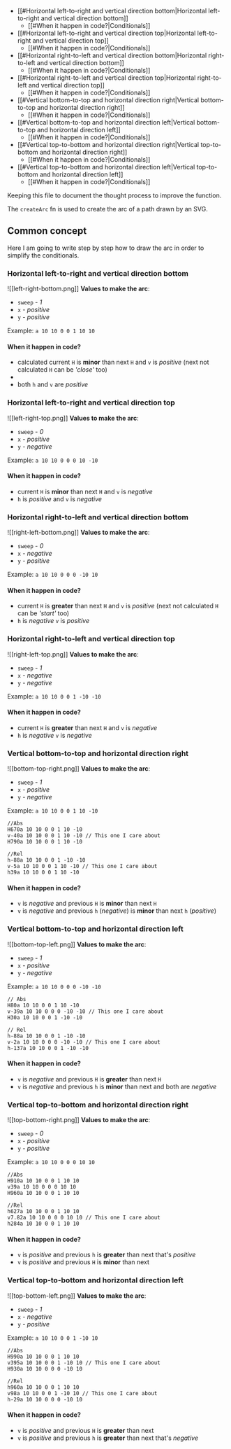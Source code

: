 
- [[#Horizontal left-to-right and vertical direction bottom|Horizontal left-to-right and vertical direction bottom]]
	- [[#When it happen in code?|Conditionals]]
- [[#Horizontal left-to-right and vertical direction top|Horizontal left-to-right and vertical direction top]]
	- [[#When it happen in code?|Conditionals]]
- [[#Horizontal right-to-left and vertical direction bottom|Horizontal right-to-left and vertical direction bottom]]
	- [[#When it happen in code?|Conditionals]]
- [[#Horizontal right-to-left and vertical direction top|Horizontal right-to-left and vertical direction top]]
	- [[#When it happen in code?|Conditionals]]
- [[#Vertical bottom-to-top and horizontal direction right|Vertical bottom-to-top and horizontal direction right]]
	- [[#When it happen in code?|Conditionals]]
- [[#Vertical bottom-to-top and horizontal direction left|Vertical bottom-to-top and horizontal direction left]]
	- [[#When it happen in code?|Conditionals]]
- [[#Vertical top-to-bottom and horizontal direction right|Vertical top-to-bottom and horizontal direction right]]
	- [[#When it happen in code?|Conditionals]]
- [[#Vertical top-to-bottom and horizontal direction left|Vertical top-to-bottom and horizontal direction left]]
	- [[#When it happen in code?|Conditionals]]

Keeping this file to document the thought process to improve the function.

The `createArc` fn is used to create the arc of a path drawn by an SVG.

## Common concept
Here I am going to write step by step how to draw the arc in order to simplify the conditionals.

### Horizontal left-to-right and vertical direction bottom
![[left-right-bottom.png]]
**Values to make the arc**:
- `sweep` - *1*
- `x` - *positive*
- `y` - *positive*

Example: `a 10 10 0 0 1 10 10`

#### When it happen in code?
- calculated current `H` is **minor** than next `H` and `v` is *positive* (next not calculated `H` can be *'close'* too)
- 
- both `h` and `v` are *positive*


### Horizontal left-to-right and vertical direction top
![[left-right-top.png]]
**Values to make the arc**:
- `sweep` - *0*
- `x` - *positive*
- `y` - *negative*

Example: `a 10 10 0 0 0 10 -10`
#### When it happen in code?
- current `H` is **minor** than next `H` and `v` is *negative*
- `h` is *positive* and `v` is *negative*

### Horizontal right-to-left and vertical direction bottom
![[right-left-bottom.png]]
**Values to make the arc**:
- `sweep` - *0*
- `x` - *negative*
- `y` - *positive*

Example: `a 10 10 0 0 0 -10 10`
#### When it happen in code?
- current `H` is **greater** than next `H` and `v` is *positive* (next not calculated `H` can be *'start'* too)
- `h` is *negative* `v` is *positive*
### Horizontal right-to-left and vertical direction top
![[right-left-top.png]]
**Values to make the arc**:
- `sweep` - *1*
- `x` - *negative*
- `y` - *negative*

Example: `a 10 10 0 0 1 -10 -10`
#### When it happen in code?
- current `H` is **greater** than next `H` and `v` is *negative*
- `h` is *negative* `v` is *negative*
### Vertical bottom-to-top and horizontal direction right
![[bottom-top-right.png]]
**Values to make the arc**:
- `sweep` - *1*
- `x` - *positive*
- `y` - *negative*

Example: `a 10 10 0 0 1 10 -10`
```
//Abs
H670a 10 10 0 0 1 10 -10
v-40a 10 10 0 0 1 10 -10 // This one I care about
H790a 10 10 0 0 1 10 -10

//Rel
h-88a 10 10 0 0 1 -10 -10
v-5a 10 10 0 0 1 10 -10 // This one I care about
h39a 10 10 0 0 1 10 -10
```
#### When it happen in code?
- `v` is *negative* and previous `H` is **minor** than next `H`
- `v` is *negative* and previous `h` (*negative*) is **minor** than next `h` (*positive*)
### Vertical bottom-to-top and horizontal direction left
![[bottom-top-left.png]]
**Values to make the arc**:
- `sweep` - *1*
- `x` - *positive*
- `y` - *negative*

Example: `a 10 10 0 0 0 -10 -10`
```
// Abs
H80a 10 10 0 0 1 10 -10 
v-39a 10 10 0 0 0 -10 -10 // This one I care about
H30a 10 10 0 0 1 -10 -10

// Rel
h-88a 10 10 0 0 1 -10 -10
v-2a 10 10 0 0 0 -10 -10 // This one I care about
h-137a 10 10 0 0 1 -10 -10
```
#### When it happen in code?
- `v` is *negative* and previous `H` is **greater** than next `H`
- `v` is *negative* and previous `h` is **minor** than next and both are *negative*
### Vertical top-to-bottom and horizontal direction right
![[top-bottom-right.png]]
**Values to make the arc**:
- `sweep` - *0*
- `x` - *positive*
- `y` - *positive*

Example: `a 10 10 0 0 0 10 10`
```
//Abs
H910a 10 10 0 0 1 10 10
v39a 10 10 0 0 0 10 10
H960a 10 10 0 0 1 10 10

//Rel
h627a 10 10 0 0 1 10 10
v7.82a 10 10 0 0 0 10 10 // This one I care about
h284a 10 10 0 0 1 10 10
```
#### When it happen in code?
- `v` is *positive* and previous `h` is **greater** than next that's *positive*
- `v` is *positive* and previous `H` is **minor** than next
### Vertical top-to-bottom and horizontal direction left
![[top-bottom-left.png]]
**Values to make the arc**:
- `sweep` - *1*
- `x` - *negative*
- `y` - *positive*

Example: `a 10 10 0 0 1 -10 10`
```
//Abs
H990a 10 10 0 0 1 10 10
v395a 10 10 0 0 1 -10 10 // This one I care about
H930a 10 10 0 0 0 -10 10

//Rel
h960a 10 10 0 0 1 10 10
v98a 10 10 0 0 1 -10 10 // This one I care about
h-29a 10 10 0 0 0 -10 10
```
#### When it happen in code?
- `v` is *positive* and previous `H` is **greater** than next
- `v` is *positive* and previous `h` is **greater** than next that's *negative*